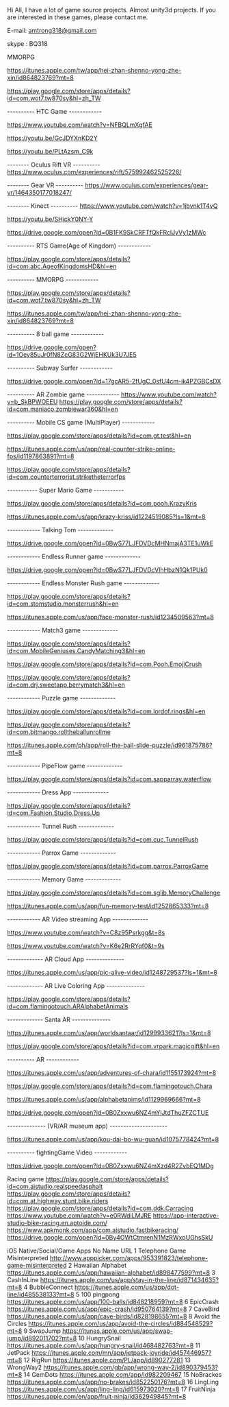 Hi All, I have a lot of game source projects. Almost unity3d projects. If you are interested in these games, please contact me.

E-mail: amtrong318@gmail.com

skype : BQ318

MMORPG

https://itunes.apple.com/tw/app/hei-zhan-shenno-yong-zhe-xin/id864823769?mt=8

https://play.google.com/store/apps/details?id=com.wot7.tw870sy&hl=zh_TW 


---------- HTC Game ------------

https://www.youtube.com/watch?v=NFBQLmXgfAE

https://youtu.be/GcJDYXnKD2Y

https://youtu.be/PLtAzsm_C9k 

-------- Oculus Rift VR ----------
https://www.oculus.com/experiences/rift/575992462525226/

-------- Gear VR ----------
https://www.oculus.com/experiences/gear-vr/1464350177018247/

-------- Kinect ----------
https://www.youtube.com/watch?v=1jbvnk1T4vQ

https://youtu.be/SHickY0NY-Y

https://drive.google.com/open?id=0B1FK9SkCRFTfQkFRclJyVy1zMWc

---------- RTS Game(Age of Kingdom) ------------

https://play.google.com/store/apps/details?id=com.abc.AgeofKingdomsHD&hl=en

---------- MMORPG ------------

https://play.google.com/store/apps/details?id=com.wot7.tw870sy&hl=zh_TW 

https://itunes.apple.com/tw/app/hei-zhan-shenno-yong-zhe-xin/id864823769?mt=8

---------- 8 ball game ------------

https://drive.google.com/open?id=1Oey85uJr0fN8ZcG83G2WjEHKUk3U7JE5

---------- Subway Surfer ------------

https://drive.google.com/open?id=17gcAR5-2fUgC_0sfU4cm-ik4PZGBCsDX

---------- AR Zombie game ------------
https://www.youtube.com/watch?v=b_SkBPWOEEU
https://play.google.com/store/apps/details?id=com.maniaco.zombiewar360&hl=en

---------- Mobile CS game (MultiPlayer) ------------

https://play.google.com/store/apps/details?id=com.gt.test&hl=en

https://itunes.apple.com/us/app/real-counter-strike-online-fps/id1197863891?mt=8

https://play.google.com/store/apps/details?id=com.counterterrorist.striketheterrorfps


----------- Super Mario Game -----------

https://play.google.com/store/apps/details?id=com.pooh.KrazyKris

https://itunes.apple.com/us/app/krazy-kriss/id1224519085?ls=1&mt=8

------------ Talking Tom -------------

https://drive.google.com/open?id=0BwS77LJFDVDcMHNmajA3TE1uWkE

------------ Endless Runner game -------------

https://drive.google.com/open?id=0BwS77LJFDVDcVlhHbzN1Qk1PUk0

------------ Endless Monster Rush game -------------

https://play.google.com/store/apps/details?id=com.stomstudio.monsterrush&hl=en

https://itunes.apple.com/us/app/face-monster-rush/id1234509563?mt=8


------------ Match3 game -------------

https://play.google.com/store/apps/details?id=com.MobileGeniuses.CandyMatching3&hl=en

https://play.google.com/store/apps/details?id=com.Pooh.EmojiCrush

https://play.google.com/store/apps/details?id=com.drj.sweetapp.berrymatch3&hl=en

------------ Puzzle game -------------

https://play.google.com/store/apps/details?id=com.lordof.rings&hl=en

https://play.google.com/store/apps/details?id=com.bitmango.rolltheballunrollme

https://itunes.apple.com/ph/app/roll-the-ball-slide-puzzle/id961875786?mt=8

------------ PipeFlow game -------------

https://play.google.com/store/apps/details?id=com.sapparray.waterflow

------------ Dress App -------------

https://play.google.com/store/apps/details?id=com.Fashion.Studio.Dress.Up

------------ Tunnel Rush -------------

https://play.google.com/store/apps/details?id=com.cuc.TunnelRush

------------ Parrox Game -------------

https://play.google.com/store/apps/details?id=com.parrox.ParroxGame

------------ Memory Game -------------

https://play.google.com/store/apps/details?id=com.sglib.MemoryChallenge

https://itunes.apple.com/us/app/fun-memory-test/id1252865333?mt=8

------------ AR Video streaming App -------------

https://www.youtube.com/watch?v=C8z95Psrkgg&t=8s

https://www.youtube.com/watch?v=K6e2RrRYqf0&t=9s

-------------	AR Cloud App --------------

https://itunes.apple.com/us/app/pic-alive-video/id1248729537?ls=1&mt=8

-------------	AR Live Coloring App --------------

https://play.google.com/store/apps/details?id=com.flamingotouch.ARAlphabetAnimals

-------------	Santa AR --------------

https://itunes.apple.com/us/app/worldsantaar/id1299933621?ls=1&mt=8

https://play.google.com/store/apps/details?id=com.vrpark.magicgift&hl=en

---------- AR ------------

https://itunes.apple.com/us/app/adventures-of-chara/id1155173924?mt=8

https://play.google.com/store/apps/details?id=com.flamingotouch.Chara

https://itunes.apple.com/us/app/alphabetanims/id1129969666?mt=8

https://drive.google.com/open?id=0B0Zxxwu6NZ4mYlJtdThuZFZCTUE


-------------- (VR/AR museum app) ---------------------

https://itunes.apple.com/us/app/kou-dai-bo-wu-guan/id1075778424?mt=8

---------- fightingGame Video ------------

https://drive.google.com/open?id=0B0Zxxwu6NZ4mXzd4R2ZvbEQ1MDg

Racing game https://play.google.com/store/apps/details?id=com.aistudio.realspeedasphalt https://play.google.com/store/apps/details?id=com.at.highway.stunt.bike.riders https://play.google.com/store/apps/details?id=com.ddk.Carracing https://www.youtube.com/watch?v=e0RWdiLMJRE https://app-interactive-studio-bike-racing.en.aptoide.com/ https://www.apkmonk.com/app/com.aistudio.fastbikeracing/ https://drive.google.com/open?id=0By4OWtCtmrenN1MzRWxpUGhsSkU

iOS Native/Social/Game Apps No Name URL 1 Telephone Game Misinterpreted http://www.apppicker.com/apps/953391823/telephone-game-misinterpreted 2 Hawaiian Alphabet https://itunes.apple.com/us/app/hawaiian-alphabet/id898477599?mt=8 3 CashInLine https://itunes.apple.com/us/app/stay-in-the-line/id871434635?mt=8 4 BubbleConnect https://itunes.apple.com/us/app/dot-line/id485538133?mt=8 5 100 pingpong https://itunes.apple.com/us/app/100-balls/id848218959?mt=8 6 EpicCrash https://itunes.apple.com/us/app/epic-crash/id950764139?mt=8 7 CaveBird https://itunes.apple.com/us/app/cave-birds/id828198655?mt=8 8 Avoid the Circles https://itunes.apple.com/us/app/avoid-the-circles/id884548529?mt=8 9 SwapJump https://itunes.apple.com/us/app/swap-jump/id892011702?mt=8 10 HungrySnail https://itunes.apple.com/us/app/hungry-snail/id468482763?mt=8 11 JetPack https://itunes.apple.com/mn/app/jetpack-joyride/id457446957?mt=8 12 RigRun https://itunes.apple.com/PL/app/id890277281 13 WrongWay2 https://itunes.apple.com/gb/app/wrong-way-2/id890379453?mt=8 14 GemDots https://itunes.apple.com/app/id982209467 15 NoBrackes https://itunes.apple.com/us/app/no-brakes/id852250176?mt=8 16 LingLing https://itunes.apple.com/us/app/ling-ling/id615973020?mt=8 17 FruitNinja https://itunes.apple.com/en/app/fruit-ninja/id362949845?mt=8
